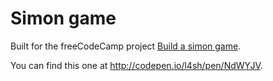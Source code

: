 # Simon game

Built for the freeCodeCamp project [Build a simon game](https://www.freecodecamp.com/challenges/build-a-simon-game).

You can find this one at http://codepen.io/l4sh/pen/NdWYJV.
